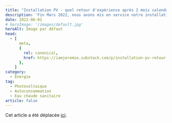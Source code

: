 ```yaml
---
title: "Installation PV - quel retour d'expérience après 2 mois calendaires complets ?"
description: 'Fin Mars 2022, nous avons mis en service notre installation photovoltaïque. Regardons les données et les conclusions à la fin Mai 2022'
date: 2022-06-01
# heroImage: '/images/default.jpg'
heroAlt: Image par défaut
head:
  - [
      meta,
      {
        rel: canonical,
        href: https://iamjeremie.substack.com/p/installation-pv-retour-dexperience,
      },
    ]
category:
  - Energie
tag:
  - Photovoltaique
  - Autoconsommation
  - Eau chaude sanitaire
article: false
---
```


Cet article a été déplacée [ici](../../2022/06/retour-d-exprerience-sur-une-installation-pv-1mois/README.md).

